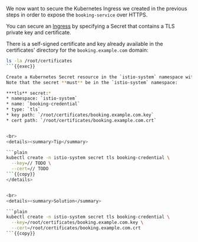 We now want to secure the Kubernetes Ingress we created in the previous steps in order to expose the `booking-service`
over HTTPS.

You can secure an [Ingress](https://kubernetes.io/docs/concepts/services-networking/ingress/#tls)
by specifying a Secret that contains a TLS private key and certificate.

There is a self-signed certificate and key already available in the certificates'
directory for the `booking.example.com` domain:

```bash
ls -la /root/certificates
```{{exec}}

Create a Kubernetes Secret resource in the `istio-system` namespace with the following properties.
Note that the secret **must** be in the `istio-system` namespace:

***tls** secret:*
* namespace: `istio-system`
* name: `booking-credential`
* type: `tls`
* key path: `/root/certificates/booking.example.com.key`
* cert path: `/root/certificates/booking.example.com.crt`


<br>
<details><summary>Tip</summary>

```plain
kubectl create -n istio-system secret tls booking-credential \
  --key=// TODO \
  --cert=// TODO
```{{copy}}
</details>


<br>
<details><summary>Solution</summary>

```plain
kubectl create -n istio-system secret tls booking-credential \
  --key=/root/certificates/booking.example.com.key \
  --cert=/root/certificates/booking.example.com.crt
```{{copy}}
